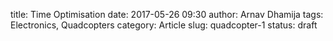 title: Time Optimisation
date: 2017-05-26 09:30
author: Arnav Dhamija
tags: Electronics, Quadcopters
category: Article
slug: quadcopter-1
status: draft
